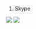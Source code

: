 1. Skype

[![](https://api.gh-polls.com/poll/01E583G0DY6CSV8S5RSQQ36EF3/Yes)](https://api.gh-polls.com/poll/01E583G0DY6CSV8S5RSQQ36EF3/Yes/vote)
[![](https://api.gh-polls.com/poll/01E583G0DY6CSV8S5RSQQ36EF3/No)](https://api.gh-polls.com/poll/01E583G0DY6CSV8S5RSQQ36EF3/No/vote)

